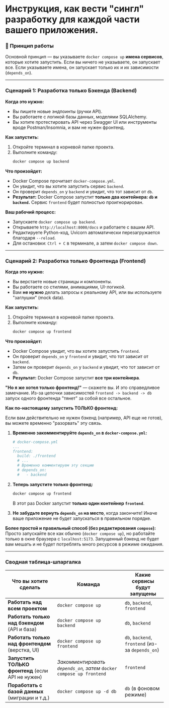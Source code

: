 




# Инструкция, как вести "сингл" разработку для каждой части вашего приложения.


### 🎯 Принцип работы

Основной принцип — вы указываете `docker compose up` **имена сервисов**, которые хотите запустить. Если вы ничего не указываете, он запускает все. Если указываете имена, он запускает только их и их зависимости (`depends_on`).

---

### Сценарий 1: Разработка только Бэкенда (Backend)

**Когда это нужно:**
*   Вы пишете новые эндпоинты (ручки API).
*   Вы работаете с логикой базы данных, моделями SQLAlchemy.
*   Вы хотите протестировать API через Swagger UI или инструменты вроде Postman/Insomnia, и вам не нужен фронтенд.

**Как запустить:**

1.  Откройте терминал в корневой папке проекта.
2.  Выполните команду:
    ```bash
    docker compose up backend
    ```

**Что произойдет:**
*   Docker Compose прочитает `docker-compose.yml`.
*   Он увидит, что вы хотите запустить сервис `backend`.
*   Он проверит `depends_on` у `backend` и увидит, что тот зависит от `db`.
*   **Результат:** Docker Compose запустит **только два контейнера: `db` и `backend`.** Сервис `frontend` будет полностью проигнорирован.

**Ваш рабочий процесс:**
*   Запускаете `docker compose up backend`.
*   Открываете `http://localhost:8000/docs` и работаете с вашим API.
*   Редактируете Python-код, Uvicorn автоматически перезагружается благодаря `--reload`.
*   Для остановки: `Ctrl + C` в терминале, а затем `docker compose down`.

---

### Сценарий 2: Разработка только Фронтенда (Frontend)

**Когда это нужно:**
*   Вы верстаете новые страницы и компоненты.
*   Вы работаете со стилями, анимациями, UI-логикой.
*   Вам **не нужно** делать запросы к реальному API, или вы используете "заглушки" (mock data).

**Как запустить:**

1.  Откройте терминал в корневой папке проекта.
2.  Выполните команду:
    ```bash
    docker compose up frontend
    ```
**Что произойдет:**
*   Docker Compose увидит, что вы хотите запустить `frontend`.
*   Он проверит `depends_on` у `frontend` и увидит, что тот зависит от `backend`.
*   Затем он проверит `depends_on` у `backend` и увидит, что тот зависит от `db`.
*   **Результат:** Docker Compose запустит **все три контейнера**.

**"Но я же хотел только фронтенд!"** — скажете вы. И это справедливое замечание. Из-за цепочки зависимостей `frontend -> backend -> db` запуск одного фронтенда "тянет" за собой все остальное.

**Как по-настоящему запустить ТОЛЬКО фронтенд:**

Если вам действительно не нужен бэкенд (например, API еще не готов), вы можете временно "разорвать" эту связь.

1.  **Временно закомментируйте `depends_on` в `docker-compose.yml`:**
    ```yaml
    # docker-compose.yml
    ...
    frontend:
      build: ./frontend
      # ...
      # Временно комментируем эту секцию
      # depends_on:
      #   - backend
    ```
2.  **Теперь запустите только фронтенд:**
    ```bash
    docker compose up frontend
    ```
    В этот раз Docker запустит **только один контейнер `frontend`**.

3.  **Не забудьте вернуть `depends_on` на место**, когда закончите! Иначе ваше приложение не будет запускаться в правильном порядке.

**Более простой и правильный способ (без редактирования `compose`):**
Просто запускайте все как обычно (`docker compose up`), но работайте только в окне браузера с `localhost:5173`. Запущенный бэкенд не будет вам мешать и не будет потреблять много ресурсов в режиме ожидания.

---

### Сводная таблица-шпаргалка

| Что вы хотите сделать                               | Команда                                | Какие сервисы будут запущены                |
| --------------------------------------------------- | -------------------------------------- | ------------------------------------------- |
| **Работать над всем проектом**                      | `docker compose up`                    | `db`, `backend`, `frontend`                 |
| **Работать только над бэкендом** (API и база)       | `docker compose up backend`            | `db`, `backend`                             |
| **Работать только над фронтендом** (верстка, UI)    | `docker compose up frontend`           | `db`, `backend`, `frontend` (из-за `depends_on`) |
| **Запустить ТОЛЬКО фронтенд** (если API не нужен) | *Закомментировать `depends_on`, затем* `docker compose up frontend` | `frontend` |
| **Поработать с базой данных** (миграции и т.д.)   | `docker compose up -d db`              | `db` (в фоновом режиме)                     |

